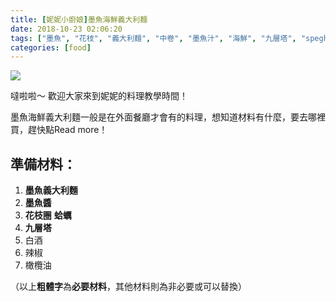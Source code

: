 ```yaml
---
title: [妮妮小廚娘]墨魚海鮮義大利麵
date: 2018-10-23 02:06:20
tags: ["墨魚", "花枝", "義大利麵", "中卷", "墨魚汁", "海鮮", "九層塔", "speghetti", "squid", "seafood", "cuisine", "italien"]
categories: [food]
---
```


![](https://nininanaa.me/images/squid-speghetti.jpg)

噠啦啦～ 歡迎大家來到妮妮的料理教學時間！

墨魚海鮮義大利麵一般是在外面餐廳才會有的料理，想知道材料有什麼，要去哪裡買，趕快點Read more！

<!--more-->

## 準備材料：

1. **墨魚義大利麵** 
1. **墨魚醬** 
1. **花枝圈** **蛤蠣**
1. **九層塔**
1. 白酒
1. 辣椒
1. 橄欖油


（以上**粗體字**為**必要材料**，其他材料則為非必要或可以替換）



